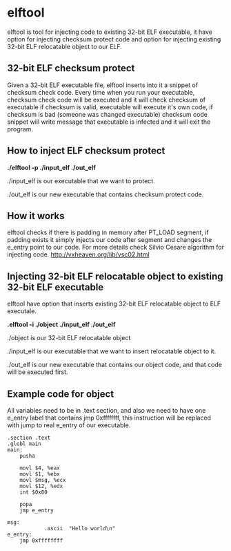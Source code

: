 # elftool
elftool is tool for injecting code to existing 32-bit ELF executable, 
it have option for injecting checksum protect code and option for
injecting existing 32-bit ELF relocatable object to our ELF.

## 32-bit ELF checksum protect

Given a 32-bit ELF executable file, elftool inserts into it a
snippet of checksum check code. Every time when you run your executable,
checksum check code will be executed and it will check checksum of 
executable if checksum is valid, executable will execute it's own
code, if checksum is bad (someone was changed executable) checksum
code snippet will write message that executable is infected and it will
exit the program.

## How to inject ELF checksum protect

**./elftool -p ./input_elf ./out_elf**

./input_elf is our executable that we want to protect.

./out_elf is our new executable that contains checksum protect code.

## How it works

elftool checks if there is padding in memory after PT_LOAD segment, if
padding exists it simply injects our code after segment and changes the
e_entry point to our code. For more details check Silvio Cesare algorithm
for injecting code. http://vxheaven.org/lib/vsc02.html

## Injecting 32-bit ELF relocatable object to existing 32-bit ELF executable

elftool have option that inserts existing 32-bit ELF relocatable object
to ELF executale.

**.elftool -i ./object ./input_elf ./out_elf**

./object is our 32-bit ELF relocatable object

./input_elf is our executable that we want to insert relocatable object to it.

./out_elf is our new executable that contains our object code, and that code
will be executed first.

## Example code for object

All variables need to be in .text section, and also we need to have one
e_entry label that contains jmp 0xffffffff, this instruction will be replaced
with jump to real e_entry of our executable.

```assembly
.section .text
.globl main
main:
	pusha

	movl $4, %eax
	movl $1, %ebx
	movl $msg, %ecx
	movl $12, %edx
	int $0x80	

	popa
	jmp e_entry

msg:
        	.ascii  "Hello world\n"
e_entry:
	jmp 0xffffffff

```

